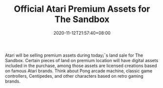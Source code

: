 ﻿---
title: "Official Atari Premium Assets for The Sandbox"
date: 2020-11-12T21:57:40+08:00
lastmod: 2020-11-12T16:45:40+08:00
draft: false
authors: ["Nicholas"]
description: "Atari will be selling premium assets during today¡¯s land sale for The Sandbox. Certain pieces of land on premium location will have digital assets included in the purchase, among those assets are licensed creations based on famous Atari brands. Think about Pong arcade machine, classic game controllers, Centipedes, and other characters based on retro gaming brands."
featuredImage: "official-atari-premium-assets-for-the-sandbox.png"
tags: ["Virtual World","Play to Earn"]
categories: ["news"]
news: ["Virtual World"]
weight: 
lightgallery: true
pinned: false
recommend: false
recommend1: false
---

Atari will be selling premium assets during today¡¯s land sale for The Sandbox. Certain pieces of land on premium location will have digital assets included in the purchase, among those assets are licensed creations based on famous Atari brands. Think about Pong arcade machine, classic game controllers, Centipedes, and other characters based on retro gaming brands.

<!--more-->


